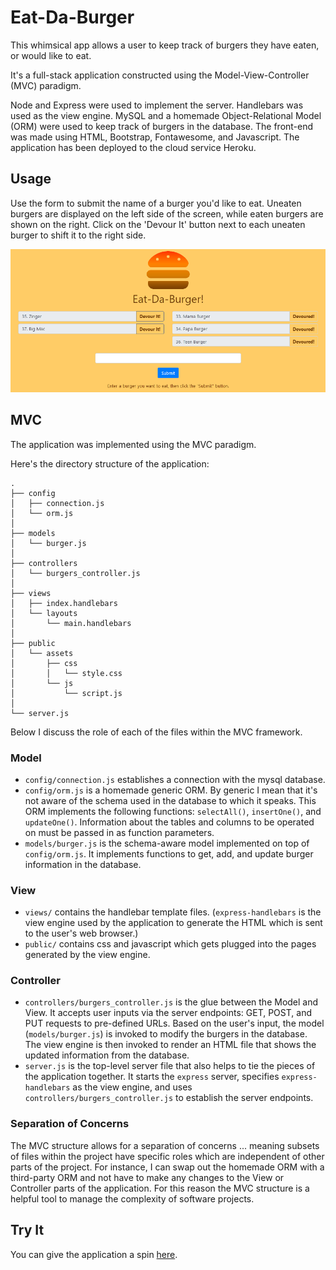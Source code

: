 
# Eat-Da-Burger
This whimsical app allows a user to keep track of burgers they have eaten, or would like to eat.

It's a full-stack application constructed using the Model-View-Controller (MVC) paradigm.

Node and Express were used to implement the server. Handlebars was used as the view engine. MySQL and a homemade Object-Relational Model (ORM) were used to keep track of burgers in the database. The front-end was made using HTML, Bootstrap, Fontawesome, and Javascript. The application has been deployed to the cloud service Heroku.

## Usage
Use the form to submit the name of a burger you'd like to eat. Uneaten burgers are displayed on the left side of the screen, while eaten burgers are shown on the right. Click on the 'Devour It' button next to each uneaten burger to shift it to the right side.

![screenshot of eat-da-burger application](readme/screenshot_eat-da-burger.png)

## MVC
The application was implemented using the MVC paradigm.

Here's the directory structure of the application:
```
.
├── config
│   ├── connection.js
│   └── orm.js
│
├── models
│   └── burger.js
│ 
├── controllers
│   └── burgers_controller.js
│
├── views
│   ├── index.handlebars
│   └── layouts
│       └── main.handlebars
│
├── public
│   └── assets
│       ├── css
│       │   └── style.css
│       └── js
│           └── script.js
│
└── server.js
```
Below I discuss the role of each of the files within the MVC framework. 

### Model
* `config/connection.js` establishes a connection with the mysql database.
* `config/orm.js` is a homemade generic ORM. By generic I mean that it's not aware of the schema used in the database to which it speaks. This ORM implements the following functions: `selectAll()`, `insertOne()`, and `updateOne()`. Information about the tables and columns to be operated on must be passed in as function parameters.
* `models/burger.js` is the schema-aware model implemented on top of `config/orm.js`. It implements functions to get, add, and update burger information in the database.

### View
* `views/` contains the handlebar template files. (`express-handlebars` is the view engine used by the application to generate the HTML which is sent to the user's web browser.)
* `public/` contains css and javascript which gets plugged into the pages generated by the view engine. 

### Controller
* `controllers/burgers_controller.js` is the glue between the Model and View. It accepts user inputs via the server endpoints: GET, POST, and PUT requests to pre-defined URLs. Based on the user's input, the model (`models/burger.js`) is invoked to modify the burgers in the database. The view engine is then invoked to render an HTML file that shows the updated information from the database.
* `server.js` is the top-level server file that also helps to tie the pieces of the application together. It starts the `express` server, specifies `express-handlebars` as the view engine, and uses `controllers/burgers_controller.js` to establish the server endpoints. 

### Separation of Concerns
The MVC structure allows for a separation of concerns ... meaning subsets of files within the project have specific roles which are independent of other parts of the project. For instance, I can swap out the homemade ORM with a third-party ORM and not have to make any changes to the View or Controller parts of the application. For this reason the MVC structure is a helpful tool to manage the complexity of software projects. 

## Try It
You can give the application a spin [here](https://radiant-basin-63106.herokuapp.com).
